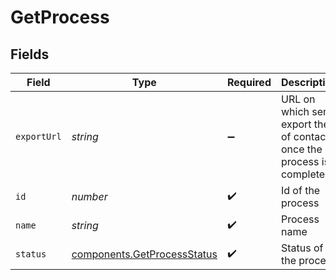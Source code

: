# GetProcess


## Fields

| Field                                                                      | Type                                                                       | Required                                                                   | Description                                                                | Example                                                                    |
| -------------------------------------------------------------------------- | -------------------------------------------------------------------------- | -------------------------------------------------------------------------- | -------------------------------------------------------------------------- | -------------------------------------------------------------------------- |
| `exportUrl`                                                                | *string*                                                                   | :heavy_minus_sign:                                                         | URL on which send export the of contacts once the process is completed     | http://requestb.in/16ua3aj1                                                |
| `id`                                                                       | *number*                                                                   | :heavy_check_mark:                                                         | Id of the process                                                          | 145                                                                        |
| `name`                                                                     | *string*                                                                   | :heavy_check_mark:                                                         | Process name                                                               | IMPORTUSER                                                                 |
| `status`                                                                   | [components.GetProcessStatus](../../models/components/getprocessstatus.md) | :heavy_check_mark:                                                         | Status of the process                                                      | queued                                                                     |